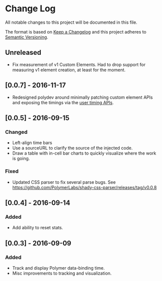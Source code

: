 # Change Log

All notable changes to this project will be documented in this file.

The format is based on [Keep a Changelog](http://keepachangelog.com/)
and this project adheres to [Semantic Versioning](http://semver.org/).

## Unreleased

<!-- New PRs should document their changes here. -->

* Fix measurement of v1 Custom Elements. Had to drop support for measuring v1 element creation, at least for the moment.

## [0.0.7] - 2016-11-17

* Redesigned polydev around minimally patching custom element APIs and exposing the timings via the [user timing APIs](https://www.html5rocks.com/en/tutorials/webperformance/usertiming/).

## [0.0.5] - 2016-09-15

### Changed
* Left-align time bars
* Use a sourceURL to clarify the source of the injected code.
* Draw a table with in-cell bar charts to quickly visualize where the work is going.

### Fixed
* Updated CSS parser to fix several parse bugs. See https://github.com/PolymerLabs/shady-css-parser/releases/tag/v0.0.8

## [0.0.4] - 2016-09-14

### Added
* Add ability to reset stats.

## [0.0.3] - 2016-09-09

### Added
* Track and display Polymer data-binding time.
* Misc improvements to tracking and visualization.
